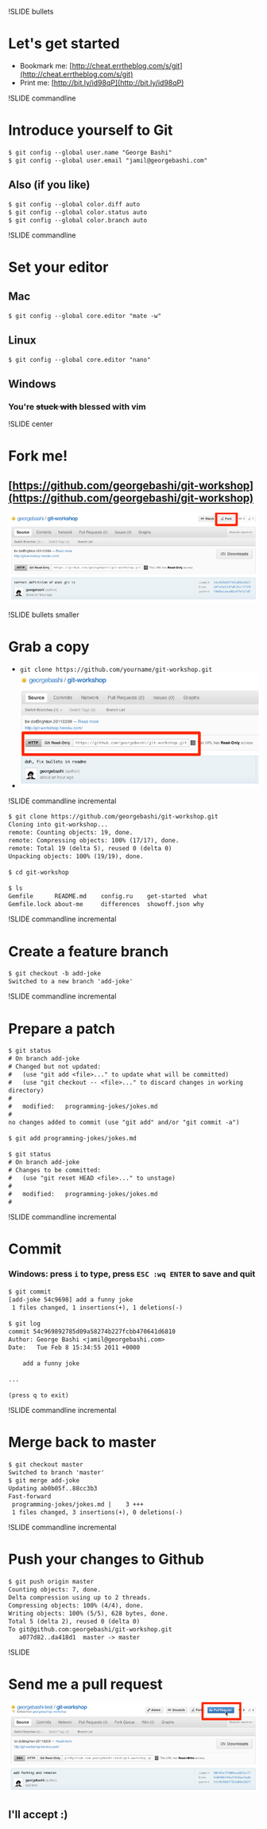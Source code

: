 !SLIDE bullets
# Let's get started #
* Bookmark me: [http://cheat.errtheblog.com/s/git](http://cheat.errtheblog.com/s/git)
* Print me: [http://bit.ly/id98qP](http://bit.ly/id98qP)

!SLIDE commandline
# Introduce yourself to Git #
    $ git config --global user.name "George Bashi"
    $ git config --global user.email "jamil@georgebashi.com"
## Also (if you like) ##
    $ git config --global color.diff auto
    $ git config --global color.status auto
    $ git config --global color.branch auto

!SLIDE commandline
# Set your editor #
## Mac ##
    $ git config --global core.editor "mate -w"
## Linux ##
    $ git config --global core.editor "nano"
## Windows ##
### You're <del>stuck with</del> blessed with vim ###

!SLIDE center
# Fork me! #
## [https://github.com/georgebashi/git-workshop](https://github.com/georgebashi/git-workshop) ##
![fork](fork.png)

!SLIDE bullets smaller
# Grab a copy #
* `git clone https://github.com/yourname/git-workshop.git`
* ![url](url.png)

!SLIDE commandline incremental

    $ git clone https://github.com/georgebashi/git-workshop.git
    Cloning into git-workshop...
    remote: Counting objects: 19, done.
    remote: Compressing objects: 100% (17/17), done.
    remote: Total 19 (delta 5), reused 0 (delta 0)
    Unpacking objects: 100% (19/19), done.
    
    $ cd git-workshop
    
    $ ls
    Gemfile      README.md    config.ru    get-started  what
    Gemfile.lock about-me     differences  showoff.json why

!SLIDE commandline incremental
# Create a feature branch #
    $ git checkout -b add-joke
    Switched to a new branch 'add-joke'

!SLIDE commandline incremental
# Prepare a patch #
    $ git status
    # On branch add-joke
    # Changed but not updated:
    #   (use "git add <file>..." to update what will be committed)
    #   (use "git checkout -- <file>..." to discard changes in working directory)
    #
    #	modified:   programming-jokes/jokes.md
    #
    no changes added to commit (use "git add" and/or "git commit -a")

    $ git add programming-jokes/jokes.md
    
    $ git status
    # On branch add-joke
    # Changes to be committed:
    #   (use "git reset HEAD <file>..." to unstage)
    #
    #	modified:   programming-jokes/jokes.md
    #

!SLIDE commandline incremental
# Commit #
### Windows: press `i` to type, press `ESC :wq ENTER` to save and quit ###
    $ git commit
    [add-joke 54c9698] add a funny joke
     1 files changed, 1 insertions(+), 1 deletions(-)
    
    $ git log
    commit 54c969892785d09a58274b227fcbb470641d6810
    Author: George Bashi <jamil@georgebashi.com>
    Date:   Tue Feb 8 15:34:55 2011 +0000

        add a funny joke

    ...

    (press q to exit)

!SLIDE commandline incremental
# Merge back to master #
    $ git checkout master
    Switched to branch 'master'
    $ git merge add-joke
    Updating ab0b05f..88cc3b3
    Fast-forward
     programming-jokes/jokes.md |    3 +++
     1 files changed, 3 insertions(+), 0 deletions(-)

!SLIDE commandline incremental
# Push your changes to Github #
    $ git push origin master
    Counting objects: 7, done.
    Delta compression using up to 2 threads.
    Compressing objects: 100% (4/4), done.
    Writing objects: 100% (5/5), 628 bytes, done.
    Total 5 (delta 2), reused 0 (delta 0)
    To git@github.com:georgebashi/git-workshop.git
       a077d82..da418d1  master -> master

!SLIDE
# Send me a pull request #
![pull-request](pull-request.png)
## I'll accept :) ##

